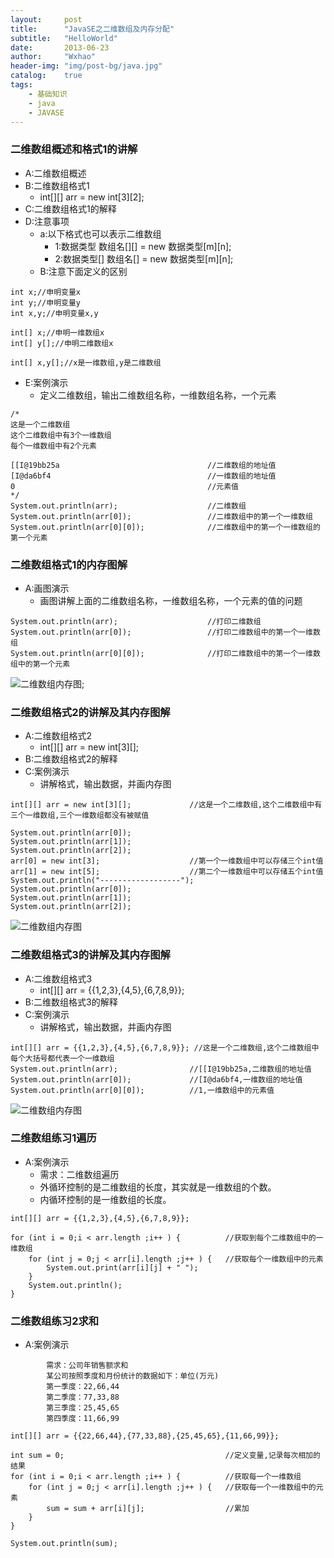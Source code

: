 ```yaml
---
layout:     post
title:      "JavaSE之二维数组及内存分配"
subtitle:   "HelloWorld"
date:       2013-06-23
author:     "Wxhao"
header-img: "img/post-bg/java.jpg"
catalog:    true
tags:
    - 基础知识 
    - java
    - JAVASE
---
```


### 二维数组概述和格式1的讲解
* A:二维数组概述
* B:二维数组格式1
	* int[][] arr = new int[3][2]; 
* C:二维数组格式1的解释
* D:注意事项
	* a:以下格式也可以表示二维数组
		* 1:数据类型 数组名[][] = new 数据类型[m][n];
		* 2:数据类型[] 数组名[] = new 数据类型[m][n];
	* B:注意下面定义的区别

```
int x;//申明变量x
int y;//申明变量y
int x,y;//申明变量x,y

int[] x;//申明一维数组x
int[] y[];//申明二维数组x

int[] x,y[];//x是一维数组,y是二维数组
```

* E:案例演示
	* 定义二维数组，输出二维数组名称，一维数组名称，一个元素

```
/*
这是一个二维数组
这个二维数组中有3个一维数组
每个一维数组中有2个元素

[[I@19bb25a									//二维数组的地址值
[I@da6bf4									//一维数组的地址值
0											//元素值
*/
System.out.println(arr);					//二维数组
System.out.println(arr[0]);					//二维数组中的第一个一维数组
System.out.println(arr[0][0]);				//二维数组中的第一个一维数组的第一个元素
```


### 二维数组格式1的内存图解
* A:画图演示
	* 画图讲解上面的二维数组名称，一维数组名称，一个元素的值的问题

```
System.out.println(arr);					//打印二维数组
System.out.println(arr[0]);					//打印二维数组中的第一个一维数组
System.out.println(arr[0][0]);				//打印二维数组中的第一个一维数组中的第一个元素
```

![二维数组内存图](http://wxhao2.duapp.com/blog/post-in/20130623/ewsznct1.png);

### 二维数组格式2的讲解及其内存图解
* A:二维数组格式2
	* int[][] arr = new int[3][]; 
* B:二维数组格式2的解释
* C:案例演示
	* 讲解格式，输出数据，并画内存图

```
int[][] arr = new int[3][];				//这是一个二维数组,这个二维数组中有三个一维数组,三个一维数组都没有被赋值

System.out.println(arr[0]);
System.out.println(arr[1]);
System.out.println(arr[2]);
arr[0] = new int[3];					//第一个一维数组中可以存储三个int值
arr[1] = new int[5];					//第二个一维数组中可以存储五个int值
System.out.println("------------------");
System.out.println(arr[0]);
System.out.println(arr[1]);
System.out.println(arr[2]);
```

![二维数组内存图](http://wxhao2.duapp.com/blog/post-in/20130623/ewsznct2.png)

### 二维数组格式3的讲解及其内存图解
* A:二维数组格式3
	* int[][] arr = {{1,2,3},{4,5},{6,7,8,9}}; 
* B:二维数组格式3的解释
* C:案例演示
	* 讲解格式，输出数据，并画内存图

```
int[][] arr = {{1,2,3},{4,5},{6,7,8,9}}; //这是一个二维数组,这个二维数组中每个大括号都代表一个一维数组
System.out.println(arr);				//[[I@19bb25a,二维数组的地址值
System.out.println(arr[0]);				//[I@da6bf4,一维数组的地址值
System.out.println(arr[0][0]);			//1,一维数组中的元素值
```

![二维数组内存图](http://wxhao2.duapp.com/blog/post-in/20130623/ewsznct3.png)

### 二维数组练习1遍历
* A:案例演示
	* 需求：二维数组遍历
	* 外循环控制的是二维数组的长度，其实就是一维数组的个数。
	* 内循环控制的是一维数组的长度。

```
int[][] arr = {{1,2,3},{4,5},{6,7,8,9}};

for (int i = 0;i < arr.length ;i++ ) {			//获取到每个二维数组中的一维数组
	for (int j = 0;j < arr[i].length ;j++ ) {	//获取每个一维数组中的元素
		System.out.print(arr[i][j] + " ");
	}
	System.out.println();
}
```

### 二维数组练习2求和
* A:案例演示

```
		需求：公司年销售额求和
		某公司按照季度和月份统计的数据如下：单位(万元)
		第一季度：22,66,44
		第二季度：77,33,88
		第三季度：25,45,65
		第四季度：11,66,99
```

``` 
int[][] arr = {{22,66,44},{77,33,88},{25,45,65},{11,66,99}};

int sum = 0;									//定义变量,记录每次相加的结果
for (int i = 0;i < arr.length ;i++ ) {			//获取每一个一维数组
	for (int j = 0;j < arr[i].length ;j++ ) {	//获取每一个一维数组中的元素
		sum = sum + arr[i][j];					//累加
	}
}

System.out.println(sum);
```


